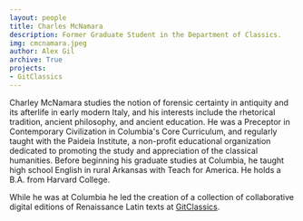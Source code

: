 ```yaml
---
layout: people
title: Charles McNamara
description: Former Graduate Student in the Department of Classics.
img: cmcnamara.jpeg
author: Alex Gil
archive: True
projects:
- GitClassics
---
```


Charley McNamara studies the notion of forensic certainty in antiquity and its afterlife in early modern Italy, and his interests include the rhetorical tradition, ancient philosophy, and ancient education. He was a Preceptor in Contemporary Civilization in Columbia's Core Curriculum,
and regularly taught with the Paideia Institute, a non-profit educational organization dedicated to promoting the study and appreciation of the classical humanities. Before beginning his graduate studies at Columbia, he taught high school English in rural Arkansas with Teach for America. He holds a B.A. from Harvard College.

While he was at Columbia he led the creation of a collection of collaborative digital editions of Renaissance Latin texts at <a href="http://gitclassics.github.io">GitClassics</a>.